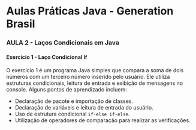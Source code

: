 # Aulas Práticas Java - Generation Brasil

### AULA 2 - Laços Condicionais em Java

#### Exercício 1 - Laço Condicional If

O exercício 1 é um programa Java simples que compara a soma de dois números com um terceiro número inserido pelo usuário. 
Ele utiliza estruturas condicionais, leitura de entrada e exibição de mensagens no console. Alguns pontos de aprendizado incluem:

- Declaração de pacote e importação de classes.
- Declaração de variáveis e leitura de entrada do usuário.
- Uso de estrutura condicional `if-else if-else`.
- Utilização de operadores de comparação para realizar as verificações.
